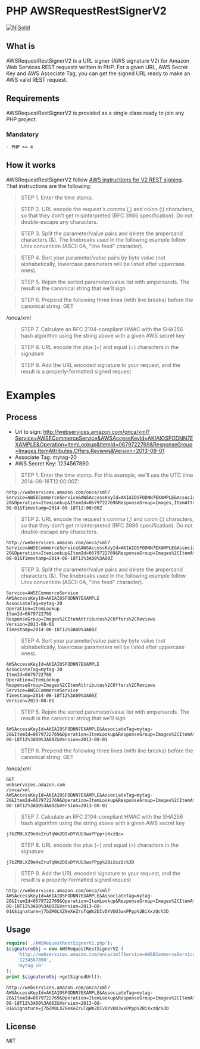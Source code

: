 # PHP AWSRequestRestSignerV2

[![N|Solid](http://docs.aws.amazon.com/images/aws_logo_105x39.png)](https://aws.amazon.com/)
## What is
AWSRequestRestSignerV2 is a URL signer (AWS signature V2) for Amazon Web Services REST requests written in PHP. For a given URL, AWS Secret Key and AWS Associate Tag, you can get the signed URL ready to make an AWS valid REST request.

## Requirements
AWSRequestRestSignerV2 is provided as a single class ready to join any PHP project.

### Mandatory
 ```
· PHP >= 4
 ```
## How it works
AWSRequestRestSignerV2 follow [AWS instructions for V2 REST signing]. That instructions are the following:
> STEP 1. Enter the time stamp.

> STEP 2. URL encode the request's comma (,) and colon (:) characters, so that they don't get misinterpreted (RFC 3986 specification). Do not double-escape any characters.

> STEP 3. Split the parameter/value pairs and delete the ampersand characters (&). The linebreaks used in the following example follow Unix convention (ASCII 0A, "line feed" character).

> STEP 4. Sort your parameter/value pairs by byte value (not alphabetically, lowercase parameters will be listed after uppercase ones).

> STEP 5. Rejoin the sorted parameter/value list with ampersands. The result is the canonical string that we'll sign

> STEP 6. Prepend the following three lines (with line breaks) before the canonical string:
GET
<AWS host>
/onca/xml

> STEP 7. Calculate an RFC 2104-compliant HMAC with the SHA256 hash algorithm using the string above with a given AWS secret key

> STEP 8. URL encode the plus (+) and equal (=) characters in the signature

> STEP 9. Add the URL encoded signature to your request, and the result is a properly-formatted signed request

# Examples

## Process
* Url to sign: http://webservices.amazon.com/onca/xml?Service=AWSECommerceService&AWSAccessKeyId=AKIAIOSFODNN7EXAMPLE&Operation=ItemLookup&ItemId=0679722769&ResponseGroup=Images,ItemAttributes,Offers,Reviews&Version=2013-08-01
* Associate Tag: mytag-20
* AWS Secret Key: 1234567890


> STEP 1. Enter the time stamp. For this example, we'll use the UTC time 2014-08-18T12:00:00Z:
    
```text
http://webservices.amazon.com/onca/xml?Service=AWSECommerceService&AWSAccessKeyId=AKIAIOSFODNN7EXAMPLE&AssociateTag=mytag-20&Operation=ItemLookup&ItemId=0679722769&ResponseGroup=Images,ItemAttributes,Offers,Reviews&Version=2013-08-01&Timestamp=2014-08-18T12:00:00Z
```

> STEP 2. URL encode the request's comma (,) and colon (:) characters, so that they don't get misinterpreted (RFC 3986 specification). Do not double-escape any characters.

```text
http://webservices.amazon.com/onca/xml?Service=AWSECommerceService&AWSAccessKeyId=AKIAIOSFODNN7EXAMPLE&AssociateTag=mytag-20&Operation=ItemLookup&ItemId=0679722769&ResponseGroup=Images%2CItemAttributes%2COffers%2CReviews&Version=2013-08-01&Timestamp=2014-08-18T12%3A00%3A00Z
```

> STEP 3. Split the parameter/value pairs and delete the ampersand characters (&). The linebreaks used in the following example follow Unix convention (ASCII 0A, "line feed" character).

```text
Service=AWSECommerceService
AWSAccessKeyId=AKIAIOSFODNN7EXAMPLE
AssociateTag=mytag-20
Operation=ItemLookup
ItemId=0679722769
ResponseGroup=Images%2CItemAttributes%2COffers%2CReviews
Version=2013-08-01
Timestamp=2014-08-18T12%3A00%3A00Z
```

> STEP 4. Sort your parameter/value pairs by byte value (not alphabetically, lowercase parameters will be listed after uppercase ones).

```text
AWSAccessKeyId=AKIAIOSFODNN7EXAMPLE
AssociateTag=mytag-20
ItemId=0679722769
Operation=ItemLookup
ResponseGroup=Images%2CItemAttributes%2COffers%2CReviews
Service=AWSECommerceService
Timestamp=2014-08-18T12%3A00%3A00Z
Version=2013-08-01
```

> STEP 5. Rejoin the sorted parameter/value list with ampersands. The result is the canonical string that we'll sign

```text
AWSAccessKeyId=AKIAIOSFODNN7EXAMPLE&AssociateTag=mytag-20&ItemId=0679722769&Operation=ItemLookup&ResponseGroup=Images%2CItemAttributes%2COffers%2CReviews&Service=AWSECommerceService&Timestamp=2014-08-18T12%3A00%3A00Z&Version=2013-08-01
```

> STEP 6. Prepend the following three lines (with line breaks) before the canonical string:
GET
<AWS host>
/onca/xml

```text
GET
webservices.amazon.com
/onca/xml
AWSAccessKeyId=AKIAIOSFODNN7EXAMPLE&AssociateTag=mytag-20&ItemId=0679722769&Operation=ItemLookup&ResponseGroup=Images%2CItemAttributes%2COffers%2CReviews&Service=AWSECommerceService&Timestamp=2014-08-18T12%3A00%3A00Z&Version=2013-08-01
```

> STEP 7. Calculate an RFC 2104-compliant HMAC with the SHA256 hash algorithm using the string above with a given AWS secret key

```text
j7bZM0LXZ9eXeZruTqWm2DIvDYVUU3wxPPpp+iXxzQc=
```

> STEP 8. URL encode the plus (+) and equal (=) characters in the signature

```text
j7bZM0LXZ9eXeZruTqWm2DIvDYVUU3wxPPpp%2BiXxzQc%3D
```

> STEP 9. Add the URL encoded signature to your request, and the result is a properly-formatted signed request

```text
http://webservices.amazon.com/onca/xml?AWSAccessKeyId=AKIAIOSFODNN7EXAMPLE&AssociateTag=mytag-20&ItemId=0679722769&Operation=ItemLookup&ResponseGroup=Images%2CItemAttributes%2COffers%2CReviews&Service=AWSECommerceService&Timestamp=2014-08-18T12%3A00%3A00Z&Version=2013-08-01&Signature=j7bZM0LXZ9eXeZruTqWm2DIvDYVUU3wxPPpp%2BiXxzQc%3D
```

## Usage

```php
require('./AWSRequestRestSignerV2.php');
$signatureObj = new AWSRequestRestSignerV2 (
    'http://webservices.amazon.com/onca/xml?Service=AWSECommerceService&AWSAccessKeyId=AKIAIOSFODNN7EXAMPLE&Operation=ItemLookup&ItemId=0679722769&ResponseGroup=Images,ItemAttributes,Offers,Reviews&Version=2013-08-01',
    '1234567890',
    'mytag-20'
);
print $signatureObj->getSignedUrl();
```

```text
http://webservices.amazon.com/onca/xml?AWSAccessKeyId=AKIAIOSFODNN7EXAMPLE&AssociateTag=mytag-20&ItemId=0679722769&Operation=ItemLookup&ResponseGroup=Images%2CItemAttributes%2COffers%2CReviews&Service=AWSECommerceService&Timestamp=2014-08-18T12%3A00%3A00Z&Version=2013-08-01&Signature=j7bZM0LXZ9eXeZruTqWm2DIvDYVUU3wxPPpp%2BiXxzQc%3D
```

License
----

MIT

[//]: # 
   [AWS instructions for V2 REST signing]: <http://docs.aws.amazon.com/AWSECommerceService/latest/DG/rest-signature.html>
